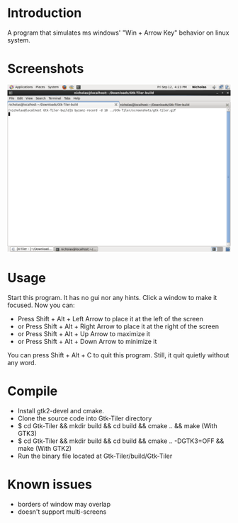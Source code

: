 Introduction
============

A program that simulates ms windows' "Win + Arrow Key" behavior on linux system.

Screenshots
===========

![Screenshot](/screenshots/gtk-tiler.gif?raw=true "Gtk-Tiler")

Usage
=====

Start this program. It has no gui nor any hints. Click a window to make it focused. Now you can:

 - Press Shift + Alt + Left Arrow to place it at the left of the screen
 - or Press Shift + Alt + Right Arrow to place it at the right of the screen
 - or Press Shift + Alt + Up Arrow to maximize it
 - or Press Shift + Alt + Down Arrow to minimize it

You can press Shift + Alt + C to quit this program. Still, it quit quietly without any word.

Compile
=======

 - Install gtk2-devel and cmake.
 - Clone the source code into Gtk-Tiler directory
 - $ cd Gtk-Tiler && mkdir build && cd build && cmake .. && make (With GTK3)
 - $ cd Gtk-Tiler && mkdir build && cd build && cmake .. -DGTK3=OFF && make (With GTK2)
 - Run the binary file located at Gtk-Tiler/build/Gtk-Tiler

Known issues
============

 - borders of window may overlap
 - doesn't support multi-screens
